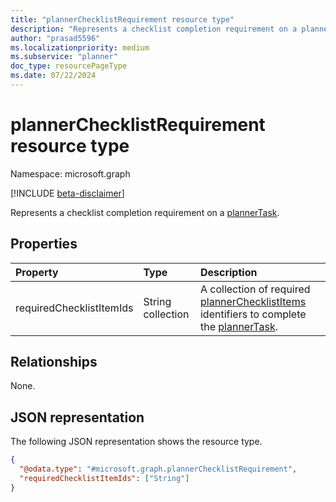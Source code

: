 ```yaml
---
title: "plannerChecklistRequirement resource type"
description: "Represents a checklist completion requirement on a plannerTask."
author: "prasad5596"
ms.localizationpriority: medium
ms.subservice: "planner"
doc_type: resourcePageType
ms.date: 07/22/2024
---
```


# plannerChecklistRequirement resource type

Namespace: microsoft.graph

[!INCLUDE [beta-disclaimer](../../includes/beta-disclaimer.md)]

Represents a checklist completion requirement on a [plannerTask](plannertask.md).

## Properties

|Property|Type|Description|
|:---|:---|:---|
|requiredChecklistItemIds|String collection|A collection of required [plannerChecklistItems](plannerchecklistitems.md) identifiers to complete the [plannerTask](plannertask.md).|

## Relationships

None.

## JSON representation

The following JSON representation shows the resource type.

<!--{
  "blockType": "resource",
  "@odata.type": "microsoft.graph.plannerChecklistRequirement"
}-->
``` json
{
  "@odata.type": "#microsoft.graph.plannerChecklistRequirement",
  "requiredChecklistItemIds": ["String"]
}
```
